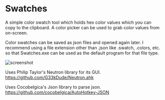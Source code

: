 # Swatches

A simple color swatch tool which holds hex color values which you can copy to the clipboard.
A color picker can be used to grab color values from on-screen.

Color swatches can be saved as json files and opened again later. I recommend using a file extension other than .json like .swatch, .colors, etc. so that Swatches.exe can be used as the default program for that file type.

![screenshot](https://user-images.githubusercontent.com/101291178/164343089-eb9d61b1-8633-49c7-bc75-37ae609106bd.png)

Uses Philip Taylor's Neutron library for its GUI.
https://github.com/G33kDude/Neutron.ahk

Uses Cocobelgica's Json library to parse json.
https://github.com/cocobelgica/AutoHotkey-JSON

